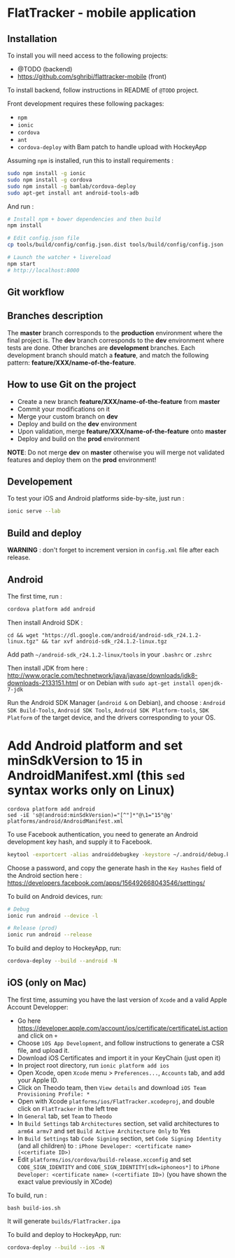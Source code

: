 # FlatTracker - mobile application

## Installation

To install you will need access to the following projects:

 * @TODO (backend)
 * https://github.com/sghribi/flattracker-mobile (front)
 
To install backend, follow instructions in README of `@TODO` project.

Front development requires these following packages:

 * `npm`
 * `ionic`
 * `cordova`
 * `ant`
 * `cordova-deploy` with Bam patch to handle upload with HockeyApp

Assuming `npm` is installed, run this to install requirements :

``` bash
sudo npm install -g ionic
sudo npm install -g cordova
sudo npm install -g bamlab/cordova-deploy
sudo apt-get install ant android-tools-adb
```

And run :

``` bash
# Install npm + bower dependencies and then build
npm install

# Edit config.json file
cp tools/build/config/config.json.dist tools/build/config/config.json

# Launch the watcher + livereload
npm start
# http://localhost:8000
```

## Git workflow

Branches description
--------------------

The **master** branch corresponds to the **production** environment where the final project is.
The **dev** branch corresponds to the **dev** environment where tests are done.
Other branches are **development** branches. Each development branch should match a **feature**, and match the following
pattern: **feature/XXX/name-of-the-feature**.

How to use Git on the project
-----------------------------

- Create a new branch **feature/XXX/name-of-the-feature** from **master**
- Commit your modifications on it
- Merge your custom branch on **dev**
- Deploy and build on the **dev** environment
- Upon validation, merge **feature/XXX/name-of-the-feature** onto **master**
- Deploy and build on the **prod** environment

**NOTE**: Do not merge **dev** on **master** otherwise you will merge not validated features and deploy them on
the **prod** environment!

## Developement

To test your iOS and Android platforms side-by-site, just run :

``` bash
ionic serve --lab
```

## Build and deploy

**WARNING** : don't forget to increment version in `config.xml` file after each release.

Android
-------

The first time, run :

``` bash
cordova platform add android
```

Then install Android SDK :

```
cd && wget "https://dl.google.com/android/android-sdk_r24.1.2-linux.tgz" && tar xvf android-sdk_r24.1.2-linux.tgz
```
Add path `~/android-sdk_r24.1.2-linux/tools` in your `.bashrc` or `.zshrc`

Then install JDK from here : http://www.oracle.com/technetwork/java/javase/downloads/jdk8-downloads-2133151.html or on Debian with `sudo apt-get install openjdk-7-jdk`

Run the Android SDK Manager (`android &` on Debian), and choose : `Android SDK Build-Tools`, `Android SDK Tools`, `Android SDK Platform-tools`, `SDK Platform` of the target device, and the drivers corresponding to your OS.

# Add Android platform and set minSdkVersion to 15 in AndroidManifest.xml (this `sed` syntax works only on Linux)
```
cordova platform add android
sed -iE 's@(android:minSdkVersion)="[^"]*"@\1="15"@g' platforms/android/AndroidManifest.xml
```

To use Facebook authentication, you need to generate an Android development key hash, and supply it to Facebook.

``` bash
keytool -exportcert -alias androiddebugkey -keystore ~/.android/debug.keystore | openssl sha1 -binary | openssl base64
```

Choose a password, and copy the generate hash in the `Key Hashes` field of the Android section here : https://developers.facebook.com/apps/156492668043546/settings/

To build on Android devices, run:

``` bash
# Debug
ionic run android --device -l

# Release (prod)
ionic run android --release
```

To build and deploy to HockeyApp, run:

``` bash
cordova-deploy --build --android -N
```

iOS (only on Mac)
-----------------

The first time, assuming you have the last version of `Xcode` and a valid Apple Account Developper:
 * Go here https://developer.apple.com/account/ios/certificate/certificateList.action and click on `+`
 * Choose `ìOS App Development`, and follow instructions to generate a CSR file, and upload it.
 * Download iOS Certificates and import it in your KeyChain (just open it)
 * In project root directory, run `ionic platform add ios`
 * Open Xcode, open `Xcode` menu > `Preferences...`, `Accounts` tab, and add your Apple ID.
 * Click on Theodo team, then `View details` and download `iOS Team Provisioning Profile: *`
 * Open with Xcode `platforms/ios/FlatTracker.xcodeproj`, and double click on `FlatTracker` in the left tree
  * In `General` tab, set `Team` to `Theodo`
  * In `Build Settings` tab `Architectures` section, set valid architectures to `arm64 armv7` and set `Build Active Architecture Only` to Yes
  * In `Build Settings` tab `Code Signing` section, set `Code Signing Identity` (and all children) to : `iPhone Developer: <certificate name> (<certifiate ID>)`
 * Edit `platforms/ios/cordova/build-release.xcconfig` and set `CODE_SIGN_IDENTITY` and `CODE_SIGN_IDENTITY[sdk=iphoneos*]` to `iPhone Developer: <certificate name> (<certifiate ID>)` (you have shown the exact value previously in XCode)

To build, run :
```
bash build-ios.sh
```
It will generate `builds/FlatTracker.ipa`

To build and deploy to HockeyApp, run:

``` bash
cordova-deploy --build --ios -N
```
